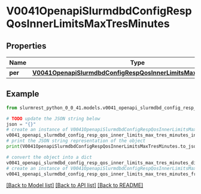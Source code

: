 # V0041OpenapiSlurmdbdConfigRespQosInnerLimitsMaxTresMinutes


## Properties

Name | Type | Description | Notes
------------ | ------------- | ------------- | -------------
**per** | [**V0041OpenapiSlurmdbdConfigRespQosInnerLimitsMaxTresMinutesPer**](V0041OpenapiSlurmdbdConfigRespQosInnerLimitsMaxTresMinutesPer.md) |  | [optional] 

## Example

```python
from slurmrest_python_0_0_41.models.v0041_openapi_slurmdbd_config_resp_qos_inner_limits_max_tres_minutes import V0041OpenapiSlurmdbdConfigRespQosInnerLimitsMaxTresMinutes

# TODO update the JSON string below
json = "{}"
# create an instance of V0041OpenapiSlurmdbdConfigRespQosInnerLimitsMaxTresMinutes from a JSON string
v0041_openapi_slurmdbd_config_resp_qos_inner_limits_max_tres_minutes_instance = V0041OpenapiSlurmdbdConfigRespQosInnerLimitsMaxTresMinutes.from_json(json)
# print the JSON string representation of the object
print(V0041OpenapiSlurmdbdConfigRespQosInnerLimitsMaxTresMinutes.to_json())

# convert the object into a dict
v0041_openapi_slurmdbd_config_resp_qos_inner_limits_max_tres_minutes_dict = v0041_openapi_slurmdbd_config_resp_qos_inner_limits_max_tres_minutes_instance.to_dict()
# create an instance of V0041OpenapiSlurmdbdConfigRespQosInnerLimitsMaxTresMinutes from a dict
v0041_openapi_slurmdbd_config_resp_qos_inner_limits_max_tres_minutes_from_dict = V0041OpenapiSlurmdbdConfigRespQosInnerLimitsMaxTresMinutes.from_dict(v0041_openapi_slurmdbd_config_resp_qos_inner_limits_max_tres_minutes_dict)
```
[[Back to Model list]](../README.md#documentation-for-models) [[Back to API list]](../README.md#documentation-for-api-endpoints) [[Back to README]](../README.md)


